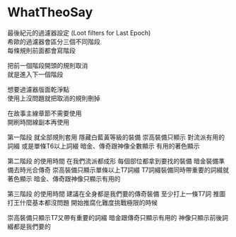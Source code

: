 # WhatTheoSay
最後紀元的過濾器設定 (Loot filters for Last Epoch)  
希歐的過濾器會區分三個不同階段  
每條規則前面都會寫階段  

把前一個階段開頭的規則取消  
就是進入下一個階段  

想要過濾器版面乾淨點  
使用上沒問題就把取消的規則刪掉  

在故事主線章節不需要使用  
開刷時間線副本再使用  

第一階段 就全部規則套用
隱藏白藍黃等級的裝備
崇高裝備只顯示 對流派有用的詞綴 或是單條T6以上詞綴
暗金、傳奇跟神像全數顯示 有用的著色顯示

第二階段 的使用時間 在我們流派都成形 每個部位都拿到要找的裝備 暗金裝備準備去時光合傳奇
崇高裝備只顯示單條以上T7詞綴 T7詞綴裝備同時帶重要的詞綴就著色顯示
暗金、傳奇跟神像只顯示有用的

第三階段 的使用時間 建議在全身都是我們要的傳奇裝備 至少打上一條T7詞
推圖打王什麼基本都沒問題 開始推腐化難度挑戰極限的時候

崇高裝備只顯示T7又帶有重要的詞綴
暗金跟傳奇只顯示有用的
神像只顯示前後詞綴都是我們要的
